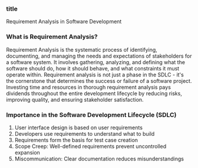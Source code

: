 ### title
Requirement Analysis in Software Development

### What is Requirement Analysis?
Requirement Analysis is the systematic process of identifying, documenting, and managing the needs and expectations of stakeholders for a software system. It involves gathering, analyzing, and defining what the software should do, how it should behave, and what constraints it must operate within. Requirement analysis is not just a phase in the SDLC - it's the cornerstone that determines the success or failure of a software project. Investing time and resources in thorough requirement analysis pays dividends throughout the entire development lifecycle by reducing risks, improving quality, and ensuring stakeholder satisfaction.

### Importance in the Software Development Lifecycle (SDLC)

1. User interface design is based on user requirements
2. Developers use requirements to understand what to build
3. Requirements form the basis for test case creation
4. Scope Creep: Well-defined requirements prevent uncontrolled expansion
5. Miscommunication: Clear documentation reduces misunderstandings
